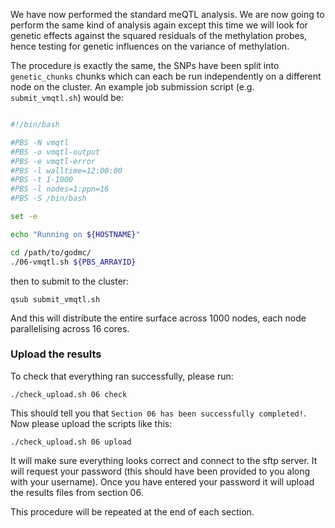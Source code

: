 We have now performed the standard meQTL analysis. We are now going to perform the same kind of analysis again except this time we will look for genetic effects against the squared residuals of the methylation probes, hence testing for genetic influences on the variance of methylation. 

The procedure is exactly the same, the SNPs have been split into `genetic_chunks` chunks which can each be run independently on a different node on the cluster. An example job submission script (e.g. `submit_vmqtl.sh`) would be:

```bash

#!/bin/bash

#PBS -N vmqtl
#PBS -o vmqtl-output
#PBS -e vmqtl-error
#PBS -l walltime=12:00:00
#PBS -t 1-1000
#PBS -l nodes=1:ppn=16
#PBS -S /bin/bash

set -e

echo "Running on ${HOSTNAME}"

cd /path/to/godmc/
./06-vmqtl.sh ${PBS_ARRAYID}

```

then to submit to the cluster:

    qsub submit_vmqtl.sh

And this will distribute the entire surface across 1000 nodes, each node parallelising across 16 cores.


### Upload the results

To check that everything ran successfully, please run:

```
./check_upload.sh 06 check
```

This should tell you that `Section 06 has been successfully completed!`. Now please upload the scripts like this:

```
./check_upload.sh 06 upload
```

It will make sure everything looks correct and connect to the sftp server. It will request your password (this should have been provided to you along with your username). Once you have entered your password it will upload the results files from section 06.

This procedure will be repeated at the end of each section.